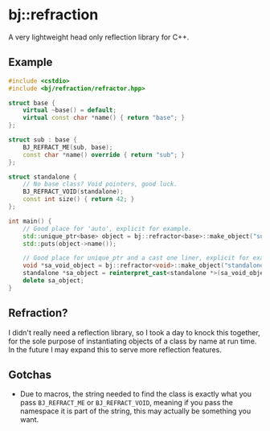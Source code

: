 # bj::refraction

A very lightweight head only reflection library for C++.

## Example

```cpp
#include <cstdio>
#include <bj/refraction/refractor.hpp>

struct base {
    virtual ~base() = default;
    virtual const char *name() { return "base"; }
};

struct sub : base {
    BJ_REFRACT_ME(sub, base);
    const char *name() override { return "sub"; }
};

struct standalone {
    // No base class? Void pointers, good luck.
    BJ_REFRACT_VOID(standalone);
    const int size() { return 42; }
};

int main() {
    // Good place for 'auto', explicit for example.
    std::unique_ptr<base> object = bj::refractor<base>::make_object("sub");
    std::puts(object->name());

    // Good place for unique_ptr and a cast one liner, explicit for example again.
    void *sa_void_object = bj::refractor<void>::make_object("standalone");
    standalone *sa_object = reinterpret_cast<standalone *>(sa_void_object);
    delete sa_object;
}
```

## Refraction?

I didn't really need a reflection library, so I took a day to knock this together, for the sole purpose of instantiating objects of a class by name at run time. In the future I may expand this to serve more reflection features.

## Gotchas

* Due to macros, the string needed to find the class is exactly what you pass `BJ_REFRACT_ME` or `BJ_REFRACT_VOID`, meaning if you pass the namespace it is part of the string, this may actually be something you want.